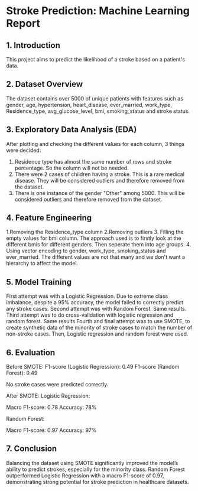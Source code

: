 # Stroke Prediction: Machine Learning Report

## 1. Introduction
This project aims to predict the likelihood of a stroke based on a patient's data.

## 2. Dataset Overview
The dataset contains over 5000 of unique patients with features such as 
gender,	age, hypertension, heart_disease, ever_married, work_type, Residence_type,	avg_glucose_level, bmi, smoking_status and stroke status.

## 3. Exploratory Data Analysis (EDA)
After plotting and checking the different values for each column, 3 things were decided:
1. Residence type has almost the same number of rows and stroke percentage. So the column will not be needed.
2. There were 2 cases of children having a stroke. This is a rare medical disease. They will be considered outliers and therefore removed from the dataset.
3. There is one instance of the gender "Other" among 5000.  This will be considered outliers and therefore removed from the dataset.

## 4. Feature Engineering
1.Removing the Residence_type column
2.Removing outliers
3. Filling the empty values for bmi column. The approach used is to firstly look at the different bmis for different genders. Then seperate them into age groups. 
4. Using vector encoding to gender, work_type, smoking_status and ever_married. The different values are not that many and we don't want a hierarchy to affect the model.

## 5. Model Training
First attempt was with a Logistic Regression. 
Due to extreme class imbalance, despite a 95% accuracy, the model failed to correctly predict any stroke cases. 
Second attempt was with Random Forest. Same results.
Third attempt was to do cross-validation with logistic regression and random forest. Same results
Fourth and final attempt was to use SMOTE, to create synthetic data of the minority of stroke cases to match the number of non-stroke cases.
Then, Logistic regression and random forest were used.

## 6. Evaluation
Before SMOTE:
F1-score (Logistic Regression): 0.49
F1-score (Random Forest): 0.49

No stroke cases were predicted correctly.

After SMOTE:
Logistic Regression:

Macro F1-score: 0.78
Accuracy: 78%

Random Forest:

Macro F1-score: 0.97
Accuracy: 97%

## 7. Conclusion
Balancing the dataset using SMOTE significantly improved the model’s ability to predict strokes, especially for the minority class. Random Forest outperformed Logistic Regression with a macro F1-score of 0.97, demonstrating strong potential for stroke prediction in healthcare datasets.
